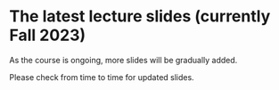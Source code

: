 # The latest lecture slides (currently Fall 2023)
As the course is ongoing, more slides will be gradually added.

Please check from time to time for updated slides.
